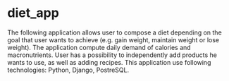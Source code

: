 # diet_app
The following application allows user to compose a diet depending on the goal that user wants to achieve (e.g. gain weight, maintain weight or lose weight). The application compute daily demand of calories and macronutrients. User has a possibility to independently add products he wants to use, as well as adding recipes.
This application use following technologies: Python, Django, PostreSQL.
